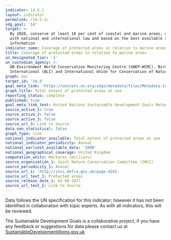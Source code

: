 ```yaml
---
indicator: 14.5.1
layout: indicator
permalink: /14-5-1/
sdg_goal: '14'
target: >-
  By 2020, conserve at least 10 per cent of coastal and marine areas, consistent
  with national and international law and based on the best available scientific
  information
indicator_name: Coverage of protected areas in relation to marine areas
title: Coverage of protected areas in relation to marine areas
un_designated_tier: '1'
un_custodian_agency: >-
  UN Environment World Conservation Monitoring Centre (UNEP-WCMC), BirdLife
  International (BLI) and International Union for Conservation of Nature (IUCN)
graph: bar
target_id: '14.5'
goal_meta_link: 'https://unstats.un.org/sdgs/metadata/files/Metadata-14-05-01.pdf'
graph_title: Total extent of protected areas at sea
reporting_status: complete
published: true
goal_meta_link_text: United Nations Sustainable Development Goals Metadata (PDF 294 KB)
source_active_1: true
source_active_2: false
source_active_3: false
source_url_3: Link to Source
data_non_statistical: false
graph_type: line
national_indicator_available: Total extent of protected areas at sea
national_indicator_periodicity: Annual
national_earliest_available_data: '2000'
national_geographical_coverage: United Kingdom
computation_units: Hectares (millions)
source_organisation_1: Joint Nature Conservation Committee (JNCC)
source_periodicity_1: Annual
source_url_1: 'http://jncc.defra.gov.uk/page-4241'
source_url_text_1: Protected areas
source_release_date_1: 01-08-2017
source_url_text_2: Link to Source
---
```

Data follows the UN specification for this indicator; however it has not been identified in collaboration with topic experts. As with all indicators, this will be reviewed.

The Sustainable Development Goals is a collaborative project, if you have any feedback or suggestions for data please contact us at <SustainableDevelopment@ons.gov.uk>
